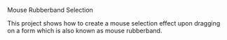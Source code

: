 Mouse Rubberband Selection

This project shows how to create a mouse selection effect upon dragging on a form which is also known as mouse rubberband.